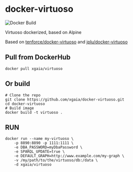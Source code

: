 # docker-virtuoso

![Docker Build](https://img.shields.io/docker/pulls/xgaia/virtuoso.svg)

Virtuoso dockerized, based on Alpine

Based on [tenforce/docker-virtuoso](https://github.com/tenforce/docker-virtuoso) and [jplu/docker-virtuoso](https://github.com/jplu/docker-virtuoso)

## Pull from DockerHub

    docker pull xgaia/virtuoso

## Or build

    # Clone the repo
    git clone https://github.com/xgaia/docker-virtuoso.git
    cd docker-virtuoso
    # Build image
    docker build -t virtuoso .


## RUN

    docker run --name my-virtuoso \
        -p 8890:8890 -p 1111:1111 \
        -e DBA_PASSWORD=myDbaPassword \
        -e SPARQL_UPDATE=true \
        -e DEFAULT_GRAPH=http://www.example.com/my-graph \
        -v /my/path/to/the/virtuoso/db:/data \
        -d xgaia/virtuoso
